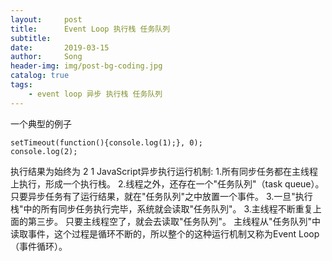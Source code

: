 ```yaml
---
layout:     post
title:      Event Loop 执行栈 任务队列
subtitle:   
date:       2019-03-15
author:     Song
header-img: img/post-bg-coding.jpg
catalog: true
tags:
    - event loop 异步 执行栈 任务队列
---
```


一个典型的例子
```
setTimeout(function(){console.log(1);}, 0);
console.log(2);
```
执行结果为始终为 2 1
JavaScript异步执行运行机制:
1.所有同步任务都在主线程上执行，形成一个执行栈。
2.线程之外，还存在一个"任务队列"（task queue）。只要异步任务有了运行结果，就在"任务队列"之中放置一个事件。
3.一旦"执行栈"中的所有同步任务执行完毕，系统就会读取"任务队列"。
3.主线程不断重复上面的第三步。
只要主线程空了，就会去读取"任务队列"。
主线程从"任务队列"中读取事件，这个过程是循环不断的，所以整个的这种运行机制又称为Event Loop（事件循环）。
